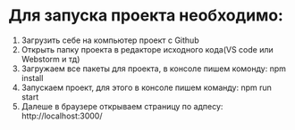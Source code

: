 # Для запуска проекта необходимо:

1) Загрузить себе на компьютер проект с Github
2) Открыть папку проекта в редакторе исходного кода(VS code или Webstorm и тд)
3) Загружаем все пакеты для проекта, в консоле пишем комонду: npm install
4) Запускаем проект, для этого в консоле пишем команду: npm run start
5) Далеше в браузере открываем страницу по адпесу: http://localhost:3000/
